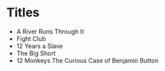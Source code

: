 # Titles

- A River Runs Through It
- Fight Club
- 12 Years a Slave
- The Big Short
- 12 Monkeys
The Curious Case of Benjamin Button